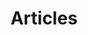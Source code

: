 ---
layout: article-listing
permalink: /articles/index.html
title: "Articles"
headline: "Articles"
subheadline: "Posts &amp; Diatribes"
description: "Posts &amp; diatribes. A collection of Michael Rose&rsquo;s thoughts, inspiration, mistakes, and other minutia."
image: sepia-tree
tags: 
  - blog
  - articles
  - mistakes
  - inspiration
  - thoughts
  - design
---